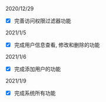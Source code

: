 2020/12/29
-[x] 完善访问权限过滤器功能 
 
2021/1/5
-[x] 完成用户信息查看, 修改和删除的功能
 
2021/1/6
-[x] 完成添加用户的功能

2021/1/9
-[x] 完成系统所有功能